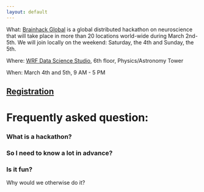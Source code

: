 ```yaml
---
layout: default
---
```


What: [Brainhack Global](http://events.brainhack.org/global2017/) is a global distributed hackathon on neuroscience
that will take place in more than 20 locations world-wide during March 2nd-5th. We will join locally on the weekend:
Saturday, the 4th and Sunday, the 5th.

Where: [WRF Data Science Studio](http://escience.washington.edu/wrf-data-science-studio/), 6th floor, Physics/Astronomy Tower

When: March 4th and 5th, 9 AM - 5 PM

## [Registration](https://goo.gl/forms/gLolsdmnFYwonPwC2)

# Frequently asked question:

### What is a hackathon?

### So I need to know a lot in advance?

### Is it fun?

Why would we otherwise do it?
